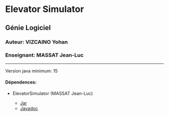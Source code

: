 # Elevator Simulator
## Génie Logiciel
### Auteur: VIZCAINO Yohan
### Enseignant: MASSAT Jean-Luc

---

Version java minimum: 15

#### Dépendences:

- ElevatorSimulator (MASSAT Jean-Luc)

  - [Jar](https://jean-luc-massat.pedaweb.univ-amu.fr/ens/gl/elevator.html)
  - [Javadoc](https://jean-luc-massat.pedaweb.univ-amu.fr/ens/gl/javadoc-elevator/elevator/package-summary.html)